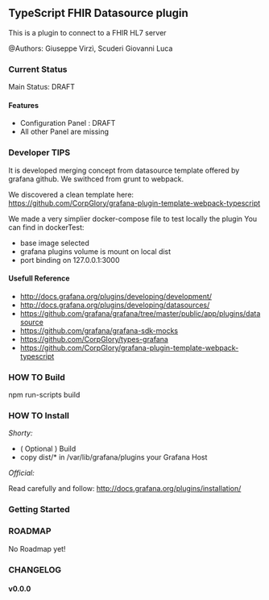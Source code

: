 ## TypeScript FHIR Datasource plugin

This is a plugin to connect to a FHIR HL7 server 

@Authors: Giuseppe Virzì, Scuderi Giovanni Luca

### Current Status

Main Status: DRAFT

#### Features

- Configuration Panel : DRAFT
- All other Panel are missing

### Developer TIPS

It is developed merging concept from datasource template offered by grafana github.
We swithced from grunt to webpack.

We discovered a clean template here: 
https://github.com/CorpGlory/grafana-plugin-template-webpack-typescript

We made a very simplier docker-compose file to test locally the plugin
You can find in dockerTest:
 - base image selected
 - grafana plugins volume is mount on local dist
 - port binding on 127.0.0.1:3000

#### Usefull Reference
 
 - http://docs.grafana.org/plugins/developing/development/
 - http://docs.grafana.org/plugins/developing/datasources/
 - https://github.com/grafana/grafana/tree/master/public/app/plugins/datasource
 - https://github.com/grafana/grafana-sdk-mocks
 - https://github.com/CorpGlory/types-grafana
 - https://github.com/CorpGlory/grafana-plugin-template-webpack-typescript

### HOW TO Build

npm run-scripts build

### HOW TO Install

*Shorty:*

 * ( Optional ) Build 
 * copy dist/* in  /var/lib/grafana/plugins your Grafana Host

*Official:*

Read carefully and follow:
http://docs.grafana.org/plugins/installation/

### Getting Started


### ROADMAP

No Roadmap yet!

### CHANGELOG

#### v0.0.0
